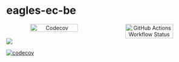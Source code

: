 # eagles-ec-be

<div style="display: flex; justify-content: center;" align="center">
    <img src="https://codecov.io/gh/soleil00/eagles-ec-be/branch/dev/graph/badge.svg?token=9c1e8e93-1062-4e49-a58d-b2777a75fb70" alt="Codecov" width="50%">
     <img alt="GitHub Actions Workflow Status" src="https://img.shields.io/github/actions/workflow/status/soleil00/eagles-ec-be/test.yml" width="50%">
</div>

<a href="https://codecov.io/gh/soleil00/eagles-ec-be" > 
 <img src="https://codecov.io/gh/soleil00/eagles-ec-be/graph/badge.svg?token=RY4HHKUKDC"/> 
 </a>

 [![codecov](https://codecov.io/gh/soleil00/eagles-ec-be/graph/badge.svg?token=RY4HHKUKDC)](https://codecov.io/gh/soleil00/eagles-ec-be)
